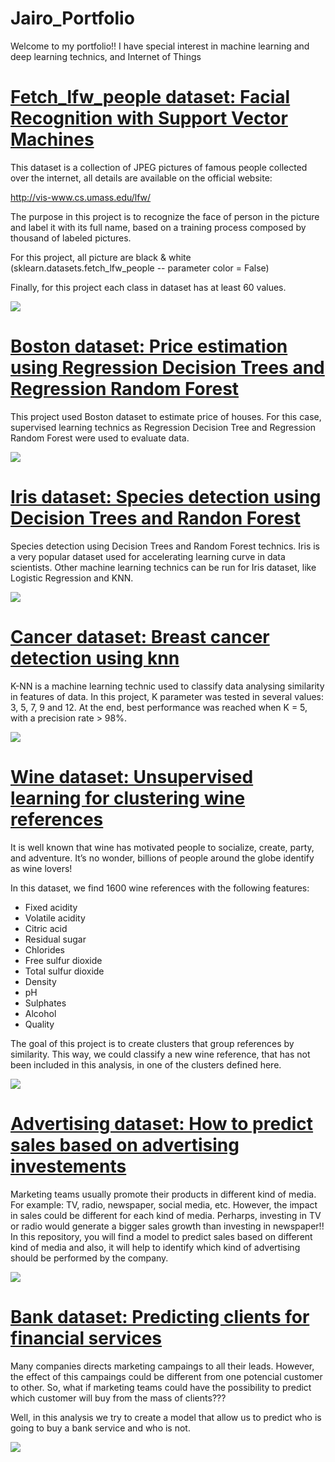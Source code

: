 # Jairo_Portfolio
Welcome to my portfolio!! I have special interest in machine learning and deep learning technics, and Internet of Things

# [Fetch_lfw_people dataset: Facial Recognition with Support Vector Machines](https://github.com/jairo-deep-learning/fetch_lfw_people_svm/blob/main/Face_recognition_svm.ipynb)
This dataset is a collection of JPEG pictures of famous people collected over the internet, all details are available on the official website:

http://vis-www.cs.umass.edu/lfw/

The purpose in this project is to recognize the face of person in the picture and label it with its full name, based on a training process composed by thousand of labeled pictures.

For this project, all picture are black & white (sklearn.datasets.fetch_lfw_people -- parameter color = False)

Finally, for this project each class in dataset has at least 60 values.

![](/images/svc_predictions.png)

# [Boston dataset: Price estimation using Regression Decision Trees and Regression Random Forest](https://github.com/jairo-deep-learning/boston_regression_decision_tree/blob/main/Regression_decision_tree.ipynb)
This project used Boston dataset to estimate price of houses. For this case, supervised learning technics as Regression Decision Tree and Regression Random Forest were used to evaluate data.

![](/images/reg_decision_tree.png)

# [Iris dataset: Species detection using Decision Trees and Randon Forest](https://github.com/jairo-deep-learning/iris_decision_tree/blob/main/Decision_Trees.ipynb)
Species detection using Decision Trees and Random Forest technics. Iris is a very popular dataset used for accelerating learning curve in data scientists. Other machine learning technics can be run for Iris dataset, like Logistic Regression and KNN.

![](/images/iris_decision_tree.png)

# [Cancer dataset: Breast cancer detection using knn](https://github.com/jairo-deep-learning/breast_cancer/blob/main/KNN.ipynb)
K-NN is a machine learning technic used to classify data analysing similarity in features of data. In this project, K parameter was tested in several values: 3, 5, 7, 9 and 12. At the end, best performance was reached when K = 5, with a precision rate > 98%.

![](/images/knn-scatter.png)

# [Wine dataset: Unsupervised learning for clustering wine references](https://github.com/jairo-deep-learning/wine/blob/main/Wine_segmentation.ipynb)
It is well known that wine has motivated people to socialize, create, party, and adventure. It’s no wonder, billions of people around the globe identify as wine lovers!

In this dataset, we find 1600 wine references with the following features:

* Fixed acidity
* Volatile acidity
* Citric acid
* Residual sugar
* Chlorides
* Free sulfur dioxide
* Total sulfur dioxide
* Density
* pH
* Sulphates
* Alcohol
* Quality

The goal of this project is to create clusters that group references by similarity. This way, we could classify a new wine reference, that has not been included in this analysis, in one of the clusters defined here.

![](/images/dendrogram.png)

# [Advertising dataset: How to predict sales based on advertising investements](https://github.com/jairo-deep-learning/advertising/blob/main/Linear_regression_using_Scikit_learn.ipynb)
Marketing teams usually promote their products in different kind of media. For example: TV, radio, newspaper, social media, etc. 
However, the impact in sales could be different for each kind of media. Perharps, investing in TV or radio would generate
a bigger sales growth than investing in newspaper!! 
In this repository, you will find a model to predict sales based on different kind of media and also, it will help to
identify which kind of advertising should be performed by the company. 

![](/images/scatter_linear_regression.png)

# [Bank dataset: Predicting clients for financial services](https://github.com/jairo-deep-learning/Bank/blob/main/Logistic_regression%20(1).ipynb)
Many companies directs marketing campaings to all their leads. However, the effect of this campaings could be different from one potencial customer to other. So, what if marketing teams could have the possibility to predict which customer will buy from the mass of clients???

Well, in this analysis we try to create a model that allow us to predict who is going to buy a bank service and who is not. 

![](/images/ROCcurve.png)
